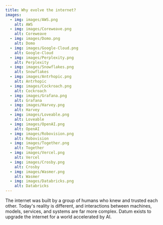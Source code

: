 ```yaml
---
title: Why evolve the internet?
images:
  - img: images/AWS.png
    alt: AWS
  - img: images/Coreweave.png
    alt: Coreweave
  - img: images/Domo.png
    alt: Domo
  - img: images/Google-Cloud.png
    alt: Google-Cloud
  - img: images/Perplexity.png
    alt: Perplexity
  - img: images/Snowflakes.png
    alt: Snowflakes
  - img: images/Antrhopic.png
    alt: Antrhopic
  - img: images/Cockroach.png
    alt: Cockroach
  - img: images/Grafana.png
    alt: Grafana
  - img: images/Harvey.png
    alt: Harvey
  - img: images/Loveable.png
    alt: Loveable
  - img: images/OpenAI.png
    alt: OpenAI
  - img: images/Robovision.png
    alt: Robovision
  - img: images/Together.png
    alt: Together
  - img: images/Vercel.png
    alt: Vercel
  - img: images/Crosby.png
    alt: Crosby
  - img: images/Wasmer.png
    alt: Wasmer
  - img: images/Databricks.png
    alt: Databricks
---
```


The internet was built by a group of humans who knew and trusted each other. Today's reality is different, and interactions between machines, models, services, and systems are far more complex. Datum exists to upgrade the internet for a world accelerated by AI.
